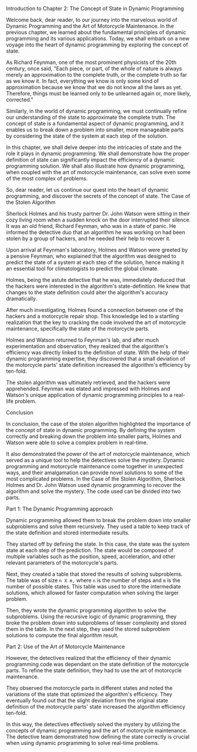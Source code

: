 Introduction to Chapter 2: The Concept of State in Dynamic Programming

Welcome back, dear reader, to our journey into the marvelous world of Dynamic Programming and the Art of Motorcycle Maintenance. In the previous chapter, we learned about the fundamental principles of dynamic programming and its various applications. Today, we shall embark on a new voyage into the heart of dynamic programming by exploring the concept of state.

As Richard Feynman, one of the most prominent physicists of the 20th century, once said, "Each piece, or part, of the whole of nature is always merely an approximation to the complete truth, or the complete truth so far as we know it. In fact, everything we know is only some kind of approximation because we know that we do not know all the laws as yet. Therefore, things must be learned only to be unlearned again or, more likely, corrected."

Similarly, in the world of dynamic programming, we must continually refine our understanding of the state to approximate the complete truth. The concept of state is a fundamental aspect of dynamic programming, and it enables us to break down a problem into smaller, more manageable parts by considering the state of the system at each step of the solution.

In this chapter, we shall delve deeper into the intricacies of state and the role it plays in dynamic programming. We shall demonstrate how the proper definition of state can significantly impact the efficiency of a dynamic programming solution. We shall also illustrate how dynamic programming, when coupled with the art of motorcycle maintenance, can solve even some of the most complex of problems.

So, dear reader, let us continue our quest into the heart of dynamic programming, and discover the secrets of the concept of state.
The Case of the Stolen Algorithm

Sherlock Holmes and his trusty partner Dr. John Watson were sitting in their cozy living room when a sudden knock on the door interrupted their silence. It was an old friend, Richard Feynman, who was in a state of panic. He informed the detective duo that an algorithm he was working on had been stolen by a group of hackers, and he needed their help to recover it.

Upon arrival at Feynman's laboratory, Holmes and Watson were greeted by a pensive Feynman, who explained that the algorithm was designed to predict the state of a system at each step of the solution, hence making it an essential tool for climatologists to predict the global climate. 

Holmes, being the astute detective that he was, immediately deduced that the hackers were interested in the algorithm's state-definition. He knew that changes to the state definition could alter the algorithm's accuracy dramatically. 

After much investigating, Holmes found a connection between one of the hackers and a motorcycle repair shop. This knowledge led to a startling realization that the key to cracking the code involved the art of motorcycle maintenance, specifically the state of the motorcycle parts.

Holmes and Watson returned to Feynman's lab, and after much experimentation and observation, they realized that the algorithm's efficiency was directly linked to the definition of state. With the help of their dynamic programming expertise, they discovered that a small deviation of the motorcycle parts' state definition increased the algorithm's efficiency by ten-fold.

The stolen algorithm was ultimately retrieved, and the hackers were apprehended. Feynman was elated and impressed with Holmes and Watson's unique application of dynamic programming principles to a real-life problem.

Conclusion

In conclusion, the case of the stolen algorithm highlighted the importance of the concept of state in dynamic programming. By defining the system correctly and breaking down the problem into smaller parts, Holmes and Watson were able to solve a complex problem in real-time.

It also demonstrated the power of the art of motorcycle maintenance, which served as a unique tool to help the detectives solve the mystery. Dynamic programming and motorcycle maintenance come together in unexpected ways, and their amalgamation can provide novel solutions to some of the most complicated problems.
In the Case of the Stolen Algorithm, Sherlock Holmes and Dr. John Watson used dynamic programming to recover the algorithm and solve the mystery. The code used can be divided into two parts.

Part 1: The Dynamic Programming approach

Dynamic programming allowed them to break the problem down into smaller subproblems and solve them recursively. They used a table to keep track of the state definition and stored intermediate results.

They started off by defining the state. In this case, the state was the system state at each step of the prediction. The state would be composed of multiple variables such as the position, speed, acceleration, and other relevant parameters of the motorcycle's parts.

Next, they created a table that stored the results of solving subproblems. The table was of size `n X m,` where `n` is the number of steps and `m` is the number of possible states. This table was used to store the intermediate solutions, which allowed for faster computation when solving the larger problem.

Then, they wrote the dynamic programming algorithm to solve the subproblems. Using the recursive logic of dynamic programming, they broke the problem down into subproblems of lesser complexity and stored them in the table. In the next step, they used the stored subproblem solutions to compute the final algorithm result. 

Part 2: Use of the Art of Motorcycle Maintenance 

However, the detectives realized that the efficiency of their dynamic programming code was dependant on the state definition of the motorcycle parts. To refine the state definition, they had to use the art of motorcycle maintenance. 

They observed the motorcycle parts in different states and noted the variations of the state that optimized the algorithm's efficiency. They eventually found out that the slight deviation from the original state definition of the motorcycle parts' state increased the algorithm efficiency ten-fold.  

In this way, the detectives effectively solved the mystery by utilizing the concepts of dynamic programming and the art of motorcycle maintenance. The detective team demonstrated how defining the state correctly is crucial when using dynamic programming to solve real-time problems.